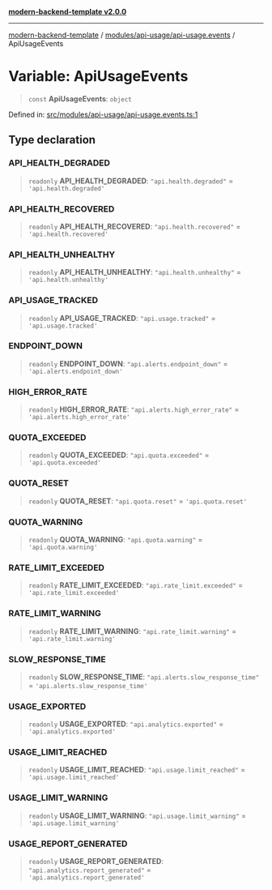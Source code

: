 [**modern-backend-template v2.0.0**](../../../../README.md)

***

[modern-backend-template](../../../../modules.md) / [modules/api-usage/api-usage.events](../README.md) / ApiUsageEvents

# Variable: ApiUsageEvents

> `const` **ApiUsageEvents**: `object`

Defined in: [src/modules/api-usage/api-usage.events.ts:1](https://github.com/maemreyo/saas-4cus-nodejs/blob/2a5b3f3aa11335dfa561e80e1feabb8e6084261e/src/modules/api-usage/api-usage.events.ts#L1)

## Type declaration

### API\_HEALTH\_DEGRADED

> `readonly` **API\_HEALTH\_DEGRADED**: `"api.health.degraded"` = `'api.health.degraded'`

### API\_HEALTH\_RECOVERED

> `readonly` **API\_HEALTH\_RECOVERED**: `"api.health.recovered"` = `'api.health.recovered'`

### API\_HEALTH\_UNHEALTHY

> `readonly` **API\_HEALTH\_UNHEALTHY**: `"api.health.unhealthy"` = `'api.health.unhealthy'`

### API\_USAGE\_TRACKED

> `readonly` **API\_USAGE\_TRACKED**: `"api.usage.tracked"` = `'api.usage.tracked'`

### ENDPOINT\_DOWN

> `readonly` **ENDPOINT\_DOWN**: `"api.alerts.endpoint_down"` = `'api.alerts.endpoint_down'`

### HIGH\_ERROR\_RATE

> `readonly` **HIGH\_ERROR\_RATE**: `"api.alerts.high_error_rate"` = `'api.alerts.high_error_rate'`

### QUOTA\_EXCEEDED

> `readonly` **QUOTA\_EXCEEDED**: `"api.quota.exceeded"` = `'api.quota.exceeded'`

### QUOTA\_RESET

> `readonly` **QUOTA\_RESET**: `"api.quota.reset"` = `'api.quota.reset'`

### QUOTA\_WARNING

> `readonly` **QUOTA\_WARNING**: `"api.quota.warning"` = `'api.quota.warning'`

### RATE\_LIMIT\_EXCEEDED

> `readonly` **RATE\_LIMIT\_EXCEEDED**: `"api.rate_limit.exceeded"` = `'api.rate_limit.exceeded'`

### RATE\_LIMIT\_WARNING

> `readonly` **RATE\_LIMIT\_WARNING**: `"api.rate_limit.warning"` = `'api.rate_limit.warning'`

### SLOW\_RESPONSE\_TIME

> `readonly` **SLOW\_RESPONSE\_TIME**: `"api.alerts.slow_response_time"` = `'api.alerts.slow_response_time'`

### USAGE\_EXPORTED

> `readonly` **USAGE\_EXPORTED**: `"api.analytics.exported"` = `'api.analytics.exported'`

### USAGE\_LIMIT\_REACHED

> `readonly` **USAGE\_LIMIT\_REACHED**: `"api.usage.limit_reached"` = `'api.usage.limit_reached'`

### USAGE\_LIMIT\_WARNING

> `readonly` **USAGE\_LIMIT\_WARNING**: `"api.usage.limit_warning"` = `'api.usage.limit_warning'`

### USAGE\_REPORT\_GENERATED

> `readonly` **USAGE\_REPORT\_GENERATED**: `"api.analytics.report_generated"` = `'api.analytics.report_generated'`
